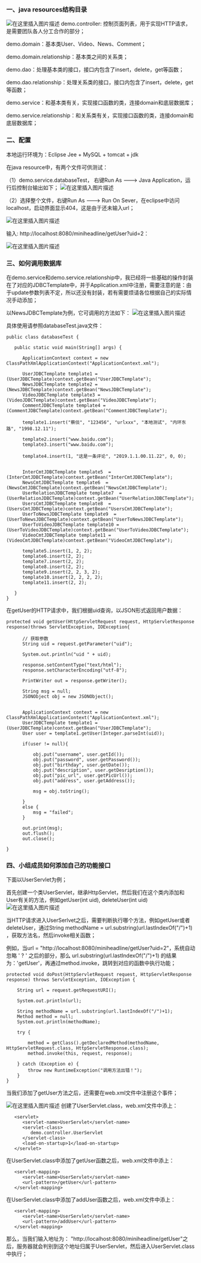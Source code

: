 
### 一、java resources结构目录
![在这里插入图片描述](https://img-blog.csdnimg.cn/20190604230113573.png?x-oss-process=image/watermark,type_ZmFuZ3poZW5naGVpdGk,shadow_10,text_aHR0cHM6Ly9ibG9nLmNzZG4ubmV0L0NhaXRf,size_16,color_FFFFFF,t_70)
demo.controller:  控制页面列表，用于实现HTTP请求，是需要团队各人分工合作的部分；

demo.domain：基本类User、Video、News、Comment；

demo.domain.relationship：基本类之间的关系类；

demo.dao：处理基本类的接口，接口内包含了insert，delete，get等函数；

demo.dao.relationship：处理关系类的接口，接口内包含了insert，delete，get等函数；

demo.service：和基本类有关，实现接口函数的类，连接domain和底层数据库；

demo.service.relationship：和关系类有关，实现接口函数的类，连接domain和底层数据库；


### 二、配置
本地运行环境为：Eclipse Jee + MySQL + tomcat + jdk

在java resource中，有两个文件可供测试：

（1）demo.service.databaseTest， 右键Run As  ---> Java Application，运行后控制台输出如下；
![在这里插入图片描述](https://img-blog.csdnimg.cn/20190604232825773.png?x-oss-process=image/watermark,type_ZmFuZ3poZW5naGVpdGk,shadow_10,text_aHR0cHM6Ly9ibG9nLmNzZG4ubmV0L0NhaXRf,size_16,color_FFFFFF,t_70)

（2）选择整个文件，右键Run As --->  Run On Sever，在eclipse中访问localhost，启动界面显示404，这是由于还未输入url；

![在这里插入图片描述](https://img-blog.csdnimg.cn/20190604233215414.png?x-oss-process=image/watermark,type_ZmFuZ3poZW5naGVpdGk,shadow_10,text_aHR0cHM6Ly9ibG9nLmNzZG4ubmV0L0NhaXRf,size_16,color_FFFFFF,t_70)

输入: http://localhost:8080/miniheadline/getUser?uid=2：

![在这里插入图片描述](https://img-blog.csdnimg.cn/20190604233308779.png?x-oss-process=image/watermark,type_ZmFuZ3poZW5naGVpdGk,shadow_10,text_aHR0cHM6Ly9ibG9nLmNzZG4ubmV0L0NhaXRf,size_16,color_FFFFFF,t_70)
### 三、如何调用数据库

在demo.service和demo.service.relationship中，我已经将一些基础的操作封装在了对应的JDBCTemplate中，并于Application.xml中注册，需要注意的是：由于update参数列表不定，所以还没有封装，若有需要烦请各位根据自己的实际情况手动添加；

以NewsJDBCTemplate为例，它可调用的方法如下：
![在这里插入图片描述](https://img-blog.csdnimg.cn/20190604234818354.png?x-oss-process=image/watermark,type_ZmFuZ3poZW5naGVpdGk,shadow_10,text_aHR0cHM6Ly9ibG9nLmNzZG4ubmV0L0NhaXRf,size_16,color_FFFFFF,t_70)

具体使用请参照databaseTest.java文件：

	public class databaseTest {
	
	   public static void main(String[] args) {
		   
	      ApplicationContext context = new ClassPathXmlApplicationContext("ApplicationContext.xml");
	
	      UserJDBCTemplate template1 = (UserJDBCTemplate)context.getBean("UserJDBCTemplate");
	      NewsJDBCTemplate template2 = (NewsJDBCTemplate)context.getBean("NewsJDBCTemplate");
	      VideoJDBCTemplate template3 = (VideoJDBCTemplate)context.getBean("VideoJDBCTemplate");
	      CommentJDBCTemplate template4 = (CommentJDBCTemplate)context.getBean("CommentJDBCTemplate");
	      
	      template1.insert("蔡倓", "123456", "urlxxx", "本地测试", "内环东路", "1998.12.11");
	      
	      template2.insert("www.baidu.com");
	      template3.insert("www.baidu.com");
	      
	      template4.insert(1, "这是一条评论", "2019.1.1.00.11.22", 0, 0);
	      
	      
	      InterCmtJDBCTemplate template5  = (InterCmtJDBCTemplate)context.getBean("InterCmtJDBCTemplate");
	      NewsCmtJDBCTemplate template6  = (NewsCmtJDBCTemplate)context.getBean("NewsCmtJDBCTemplate");
	      UserRelationJDBCTemplate template7  = (UserRelationJDBCTemplate)context.getBean("UserRelationJDBCTemplate");
	      UsersCmtJDBCTemplate template8  = (UsersCmtJDBCTemplate)context.getBean("UsersCmtJDBCTemplate");
	      UserToNewsJDBCTemplate template9  = (UserToNewsJDBCTemplate)context.getBean("UserToNewsJDBCTemplate");
	      UserToVideoJDBCTemplate template10 = (UserToVideoJDBCTemplate)context.getBean("UserToVideoJDBCTemplate");
	      VideoCmtJDBCTemplate template11 = (VideoCmtJDBCTemplate)context.getBean("VideoCmtJDBCTemplate");
	      
	      template5.insert(1, 2, 2);
	      template6.insert(2, 2);
	      template7.insert(2, 2);
	      template8.insert(2, 2);
	      template9.insert(2, 2, 3, 2);
	      template10.insert(2, 2, 2, 2);
	      template11.insert(2, 2);
	      
	   }
	}

在getUser的HTTP请求中，我们根据uid查询，以JSON形式返回用户数据：

	protected void getUser(HttpServletRequest request, HttpServletResponse response)throws ServletException, IOException{
		
		  // 获取参数
          String uid = request.getParameter("uid");
          
          System.out.println("uid " + uid);

          response.setContentType("text/html");
          response.setCharacterEncoding("utf-8");

          PrintWriter out = response.getWriter();

          String msg = null;
          JSONObject obj = new JSONObject();
          
          
          ApplicationContext context = new ClassPathXmlApplicationContext("ApplicationContext.xml");
          UserJDBCTemplate template1 = (UserJDBCTemplate)context.getBean("UserJDBCTemplate");
          User user = template1.getUser(Integer.parseInt(uid));
          	
          if(user != null){
              
              obj.put("username", user.getId());
              obj.put("password", user.getPassword());
              obj.put("birthday", user.getDate());
              obj.put("description", user.getDesription());
              obj.put("pic_url", user.getPicUrl());
              obj.put("address", user.getAddress());
              
              msg = obj.toString();
              
          }
          else {
              msg = "failed";
          }

          out.print(msg);
          out.flush();
          out.close();
         
    }

### 四、小组成员如何添加自己的功能接口

下面以UserServlet为例；

首先创建一个类UserServlet，继承HttpServlet，然后我们在这个类内添加和User有关的方法，例如getUser(int uid), deleteUser(int uid)
![在这里插入图片描述](https://img-blog.csdnimg.cn/20190604233552612.png?x-oss-process=image/watermark,type_ZmFuZ3poZW5naGVpdGk,shadow_10,text_aHR0cHM6Ly9ibG9nLmNzZG4ubmV0L0NhaXRf,size_16,color_FFFFFF,t_70)

当HTTP请求进入UserSerlvet之后，需要判断执行哪个方法，例如getUser或者deleteUser，通过String methodName = url.substring(url.lastIndexOf("/")+1) ，获取方法名，然后invoke相关函数；

例如，当url = "http://localhost:8080/miniheadline/getUser?uid=2"，系统自动忽略  ' ? ' 之后的部分，那么 url.substring(url.lastIndexOf("/")+1) 的结果为：'getUser'，再通过method.invoke，跳转到对应的函数中执行功能；

    protected void doPost(HttpServletRequest request, HttpServletResponse response) throws ServletException, IOException {
     
        String url = request.getRequestURI();
        
        System.out.println(url);
        
        String methodName = url.substring(url.lastIndexOf("/")+1);
        Method method = null;
        System.out.println(methodName);
        
        try {
            
            method = getClass().getDeclaredMethod(methodName, HttpServletRequest.class, HttpServletResponse.class);
            method.invoke(this, request, response);
            
        } catch (Exception e) {
            throw new RuntimeException("调用方法出错！");
        }
    }

当我们添加了getUser方法之后，还需要在web.xml文件中注册这个事件；

![在这里插入图片描述](https://img-blog.csdnimg.cn/20190604234331134.png?x-oss-process=image/watermark,type_ZmFuZ3poZW5naGVpdGk,shadow_10,text_aHR0cHM6Ly9ibG9nLmNzZG4ubmV0L0NhaXRf,size_16,color_FFFFFF,t_70)
创建了UserServlet.class，web.xml文件中添上：

	   <servlet>
	      <servlet-name>UserServlet</servlet-name>
	      <servlet-class>
	         demo.controller.UserServlet
	      </servlet-class>
	      <load-on-startup>1</load-on-startup>
	   </servlet>

在UserServlet.class中添加了getUser函数之后，web.xml文件中添上：

	   <servlet-mapping>
	      <servlet-name>UserServlet</servlet-name>
	      <url-pattern>/getUser</url-pattern>
	   </servlet-mapping>
	  
在UserServlet.class中添加了addUser函数之后，web.xml文件中添上：

	   <servlet-mapping>
	      <servlet-name>UserServlet</servlet-name>
	      <url-pattern>/addUser</url-pattern>
	   </servlet-mapping>
	   
那么，当我们输入地址为： "http://localhost:8080/miniheadline/getUser"之后，服务器就会判别到这个地址归属于UserServlet，然后进入UserServlet.class中执行；
